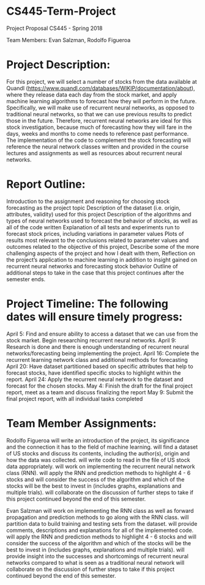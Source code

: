 # CS445-Term-Project

Project Proposal
CS445 - Spring 2018

Team Members:  Evan Salzman, Rodolfo Figueroa

# Project Description:  
For this project, we will select a number of stocks from the data available at Quandl (https://www.quandl.com/databases/WIKIP/documentation/about), where they release data each day from the stock market, and apply machine learning algorithms to forecast how they will perform in the future.  Specifically, we will make use of recurrent neural networks, as opposed to traditional neural networks, so that we can use previous results to predict those in the future.  Therefore, recurrent neural networks are ideal for this stock investigation, because much of forecasting how they will fare in the days, weeks and months to come needs to reference past performance.  The implementation of the code to complement the stock forecasting will reference the neural network classes written and provided in the course lectures and assignments as well as resources about recurrent neural networks.

# Report Outline:
Introduction to the assignment and reasoning for choosing stock forecasting as the project topic
Description of the dataset (i.e. origin, attributes, validity) used for this project
Description of the algorithms and types of neural networks used to forecast the behavior of stocks, as well as all of the code written
Explanation of all tests and experiments run to forecast stock prices, including variations in parameter values
Plots of results most relevant to the conclusions related to parameter values and outcomes related to the objective of this project,
Describe some of the more challenging aspects of the project and how I dealt with them, 
Reflection on the project’s application to machine learning in addition to insight gained on recurrent neural networks and forecasting stock behavior
Outline of additional steps to take in the case that this project continues after the semester ends.

# Project Timeline: The following dates will ensure timely progress:
April 5: Find and ensure ability to access a dataset that we can use from the stock market.  Begin researching recurrent neural networks.
April 9: Research is done and there is enough understanding of recurrent neural networks/forecasting being implementing the project.
April 16: Complete the recurrent learning network class and additional methods for forecasting
April 20: Have dataset partitioned based on specific attributes that help to forecast stocks, have identified specific stocks to highlight within the report. 
April 24: Apply the recurrent neural network to the dataset and forecast for the chosen stocks.
May 4: Finish the draft for the final project report, meet as a team and discuss finalizing the report
May 9: Submit the final project report, with all individual tasks completed

# Team Member Assignments: 

Rodolfo Figueroa
will write an introduction of the project, its significance and the connection it has to the field of machine learning.
will find a dataset of US stocks and discuss its contents, including the author(s), origin and how the data was collected.
will write code to read in the file of US stock data appropriately.
will work on implementing the recurrent neural network class (RNN). 
will apply the RNN and prediction methods to highlight 4 - 6 stocks and will consider the success of the algorithm and which of the stocks will be the best to invest in (includes graphs, explanations and multiple trials). 
will collaborate on the discussion of further steps to take if this project continued beyond the end of this semester.

Evan Salzman
will work on implementing the RNN class as well as forward propagation and prediction methods to go along with the RNN class.
will partition data to build training and testing sets from the dataset.
will provide comments, descriptions and explanations for all of the implemented code.
will apply the RNN and prediction methods to highlight 4 - 6 stocks and will consider the success of the algorithm and which of the stocks will be the best to invest in (includes graphs, explanations and multiple trials).
will provide insight into the successes and shortcomings of recurrent neural networks compared to what is seen as a traditional neural network
will collaborate on the discussion of further steps to take if this project continued beyond the end of this semester.

